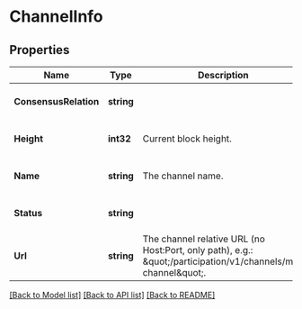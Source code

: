 # ChannelInfo

## Properties
Name | Type | Description | Notes
------------ | ------------- | ------------- | -------------
**ConsensusRelation** | **string** |  | [optional] [default to null]
**Height** | **int32** | Current block height. | [optional] [default to null]
**Name** | **string** | The channel name. | [optional] [default to null]
**Status** | **string** |  | [optional] [default to null]
**Url** | **string** | The channel relative URL (no Host:Port, only path), e.g.: \&quot;/participation/v1/channels/my-channel\&quot;. | [optional] [default to null]

[[Back to Model list]](../README.md#documentation-for-models) [[Back to API list]](../README.md#documentation-for-api-endpoints) [[Back to README]](../README.md)

